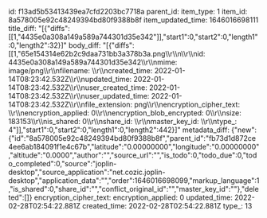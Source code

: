 id: f13ad5b53413439ea7cfd2203bc7718a
parent_id: 
item_type: 1
item_id: 8a578005e92c48249394bd80f9388b8f
item_updated_time: 1646016698111
title_diff: "[{\"diffs\":[[1,\"4435e0a308a149a589a744301d35e342\"]],\"start1\":0,\"start2\":0,\"length1\":0,\"length2\":32}]"
body_diff: "[{\"diffs\":[[1,\"65e154314e62b2c9daa731bb3a378b3a.png\\\r\\\n\\\r\\\nid: 4435e0a308a149a589a744301d35e342\\\r\\\nmime: image/png\\\r\\\nfilename: \\\r\\\ncreated_time: 2022-01-14T08:23:42.532Z\\\r\\\nupdated_time: 2022-01-14T08:23:42.532Z\\\r\\\nuser_created_time: 2022-01-14T08:23:42.532Z\\\r\\\nuser_updated_time: 2022-01-14T08:23:42.532Z\\\r\\\nfile_extension: png\\\r\\\nencryption_cipher_text: \\\r\\\nencryption_applied: 0\\\r\\\nencryption_blob_encrypted: 0\\\r\\\nsize: 183153\\\r\\\nis_shared: 0\\\r\\\nshare_id: \\\r\\\nmaster_key_id: \\\r\\\ntype_: 4\"]],\"start1\":0,\"start2\":0,\"length1\":0,\"length2\":442}]"
metadata_diff: {"new":{"id":"8a578005e92c48249394bd80f9388b8f","parent_id":"fb73d1d872ce4ee6ab184091f1e4c67b","latitude":"0.00000000","longitude":"0.00000000","altitude":"0.0000","author":"","source_url":"","is_todo":0,"todo_due":0,"todo_completed":0,"source":"joplin-desktop","source_application":"net.cozic.joplin-desktop","application_data":"","order":1646016698099,"markup_language":1,"is_shared":0,"share_id":"","conflict_original_id":"","master_key_id":""},"deleted":[]}
encryption_cipher_text: 
encryption_applied: 0
updated_time: 2022-02-28T02:54:22.881Z
created_time: 2022-02-28T02:54:22.881Z
type_: 13